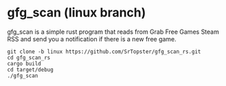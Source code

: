 # gfg_scan (linux branch)
gfg_scan is a simple rust program that reads from Grab Free Games Steam RSS and send you a notification if there is a new free game.
```
git clone -b linux https://github.com/SrTopster/gfg_scan_rs.git
cd gfg_scan_rs
cargo build
cd target/debug
./gfg_scan
```
